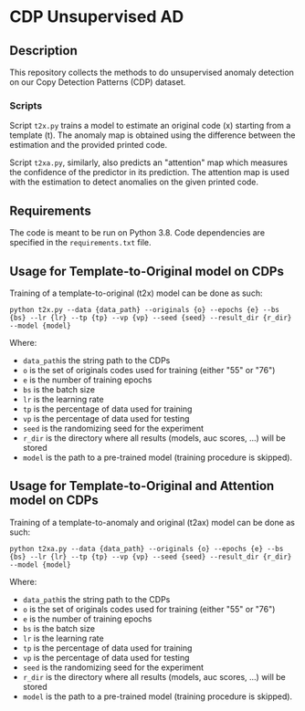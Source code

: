 # CDP Unsupervised AD

## Description
This repository collects the methods to do unsupervised anomaly detection on our Copy Detection Patterns (CDP) dataset.

### Scripts
Script `t2x.py` trains a model to estimate an original code (x) starting from a template (t). The anomaly map is obtained using the difference between the estimation and the provided printed code.

Script `t2xa.py`, similarly, also predicts an "attention" map which measures the confidence of the predictor in its prediction. The attention map is used with the estimation to detect anomalies on the given printed code.

## Requirements
The code is meant to be run on Python 3.8. Code dependencies are specified in the `requirements.txt` file.

## Usage for Template-to-Original model on CDPs
Training of a template-to-original (t2x) model can be done as such:

`python t2x.py --data {data_path} --originals {o} --epochs {e} --bs {bs} --lr {lr} --tp {tp} --vp {vp} --seed {seed} --result_dir {r_dir} --model {model}`

Where:
 - `data_path`is the string path to the CDPs
 - `o` is the set of originals codes used for training (either "55" or "76")
 - `e` is the number of training epochs
 - `bs` is the batch size
 - `lr` is the learning rate
 - `tp` is the percentage of data used for training
 - `vp` is the percentage of data used for testing
 - `seed` is the randomizing seed for the experiment
 - `r_dir` is the directory where all results (models, auc scores, ...) will be stored
 - `model` is the path to a pre-trained model (training procedure is skipped).

## Usage for Template-to-Original and Attention model on CDPs
Training of a template-to-anomaly and original (t2ax) model can be done as such:

`python t2xa.py --data {data_path} --originals {o} --epochs {e} --bs {bs} --lr {lr} --tp {tp} --vp {vp} --seed {seed} --result_dir {r_dir} --model {model}`

Where:
 - `data_path`is the string path to the CDPs
 - `o` is the set of originals codes used for training (either "55" or "76")
 - `e` is the number of training epochs
 - `bs` is the batch size
 - `lr` is the learning rate
 - `tp` is the percentage of data used for training
 - `vp` is the percentage of data used for testing
 - `seed` is the randomizing seed for the experiment
 - `r_dir` is the directory where all results (models, auc scores, ...) will be stored
 - `model` is the path to a pre-trained model (training procedure is skipped).
